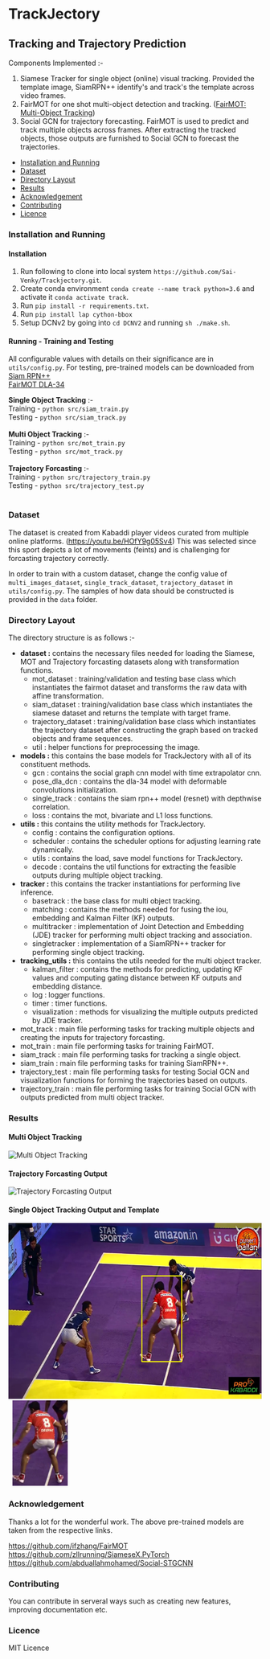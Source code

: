 # TrackJectory
## Tracking and Trajectory Prediction 

Components Implemented :-
1. Siamese Tracker for single object (online) visual tracking. Provided the template image, SiamRPN++ identify's and track's the template across video frames.<br>
2. FairMOT for one shot multi-object detection and tracking. (<a href="https://medium.com/analytics-vidhya/fairmot-multi-object-tracking-386afe930b24">FairMOT: Multi-Object Tracking</a>)
3. Social GCN for trajectory forecasting. FairMOT is used to predict and track multiple objects across frames. After extracting the tracked objects, those outputs are furnished to Social GCN to forecast the trajectories.


<ul>
<li><a href="https://github.com/Sai-Venky/Trackjectory#installation-and-running">Installation and Running</a></li>
<li><a href="https://github.com/Sai-Venky/Trackjectory#dataset">Dataset</a></li>
<li><a href="https://github.com/Sai-Venky/Trackjectory#directory-layout">Directory Layout</a></li>
<li><a href="https://github.com/Sai-Venky/Trackjectory#results">Results</a></li>
<li><a href="https://github.com/Sai-Venky/Trackjectory#acknowledgement">Acknowledgement</a></li>
<li><a href="https://github.com/Sai-Venky/Trackjectory#contributing">Contributing</a></li>
<li><a href="https://github.com/Sai-Venky/Trackjectory#licence">Licence</a></li>
</ul>

### Installation and Running

#### Installation

1. Run following to clone into local system `https://github.com/Sai-Venky/Trackjectory.git`.
1. Create conda environment `conda create --name track python=3.6` and activate it `conda activate track`.
2. Run `pip install -r requirements.txt`.
3. Run `pip install lap cython-bbox`
3. Setup DCNv2 by going into `cd DCNV2` and running `sh ./make.sh`.

#### Running - Training and Testing

All configurable values with details on their significance are in `utils/config.py`.
For testing, pre-trained models can be downloaded from <br>
<a href="https://drive.google.com/file/d/1BV86AAjYMn50T1RfE8BkKkThlNZI1a-m/view">Siam RPN++</a> <br>
<a href="https://drive.google.com/file/d/1iqRQjsG9BawIl8SlFomMg5iwkb6nqSpi/view">FairMOT DLA-34</a> <br>
 
**Single Object Tracking** :- <br>
  Training - `python src/siam_train.py`<br>
  Testing - `python src/siam_track.py`<br><br>
**Multi Object Tracking** :-<br>
  Training - `python src/mot_train.py`<br>
  Testing - `python src/mot_track.py`<br><br>
**Trajectory Forcasting** :-<br>
  Training - `python src/trajectory_train.py`<br>
  Testing - `python src/trajectory_test.py`<br><br>
  
### Dataset

The dataset is created from Kabaddi player videos curated from multiple online platforms. (https://youtu.be/HOfY9g05Sv4)
This was selected since this sport depicts a lot of movements (feints) and is challenging for forcasting trajectory correctly.

In order to train with a custom dataset, change the config value of `multi_images_dataset`, `single_track_dataset`, `trajectory_dataset` in `utils/config.py`.
The samples of how data should be constructed is provided in the `data` folder.

### Directory Layout

The directory structure is as follows :-

* **dataset :** contains the necessary files needed for loading the Siamese, MOT and Trajectory forcasting datasets along with transformation functions.
  * mot_dataset : training/validation and testing base class which instantiates the fairmot dataset and transforms the raw data with affine transformation.
  * siam_dataset : training/validation base class which instantiates the siamese dataset and returns the template with target frame.
  * trajectory_dataset : training/validation base class which instantiates the trajectory dataset after constructing the graph based on tracked objects and frame sequences.
  * util : helper functions for preprocessing the image.
* **models :** this contains the base models for TrackJectory with all of its constituent methods.
    * gcn : contains the social graph cnn model with time extrapolator cnn.
    * pose_dla_dcn : contains the dla-34 model with deformable convolutions initialization.
    * single_track : contains the siam rpn++ model (resnet) with depthwise correlation.
    * loss : contains the mot, bivariate and L1 loss functions.
* **utils :** this contains the utility methods for TrackJectory.
    * config : contains the configuration options.
    * scheduler : contains the scheduler options for adjusting learning rate dynamically.
    * utils : contains the load, save model functions for TrackJectory.
    * decode : contains the util functions for extracting the feasible outputs during multiple object tracking.
* **tracker :** this contains the tracker instantiations for performing live inference.
    * basetrack : the base class for multi object tracking.
    * matching : contains the methods needed for fusing the iou, embedding and Kalman Filter (KF) outputs.
    * multitracker : implementation of Joint Detection and Embedding (JDE) tracker for performing multi object tracking and association.
    * singletracker : implementation of a SiamRPN++ tracker for performing single object tracking.
* **tracking_utils :** this contains the utils needed for the multi object tracker.
    * kalman_filter : contains the methods for predicting, updating KF values and computing gating distance between KF outputs and embedding distance.
    * log : logger functions.
    * timer : timer functions.
    * visualization : methods for visualizing the multiple outputs predicted by JDE tracker.
* mot_track : main file performing tasks for tracking multiple objects and creating the inputs for trajectory forcasting.
* mot_train : main file performing tasks for training FairMOT.
* siam_track : main file performing tasks for tracking a single object.
* siam_train : main file performing tasks for training SiamRPN++.
* trajectory_test : main file performing tasks for testing Social GCN and visualization functions for forming the trajectories based on outputs.
* trajectory_train : main file performing tasks for training Social GCN with outputs predicted from multi object tracker.

 ### Results
#### Multi Object Tracking
![Multi Object Tracking](out/track.gif)

#### Trajectory Forcasting Output
![Trajectory Forcasting Output ](out/traj.gif)

#### Single Object Tracking Output and Template
<img src="out/sot.png" width="635" height="350" alt="Single Object Tracking Output ">&nbsp;&nbsp;<img src="out/sot_template.png" width="110" height="170" alt="Single Object Tracking Template">

 ### Acknowledgement

Thanks a lot for the wonderful work.
The above pre-trained models are taken from the respective links.

https://github.com/ifzhang/FairMOT<br>
https://github.com/zllrunning/SiameseX.PyTorch<br>
https://github.com/abduallahmohamed/Social-STGCNN<br>

 ### Contributing

 You can contribute in serveral ways such as creating new features, improving documentation etc.

 ### Licence

 MIT Licence
